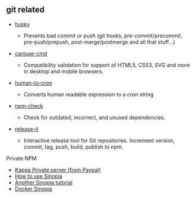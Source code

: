 ## git related

* [husky](https://www.npmjs.com/package/husky) 
  * Prevents bad commit or push (git hooks, pre-commit/precommit, pre-push/prepush, post-merge/postmerge and all that stuff...)
* [caniuse-cmd](https://www.npmjs.com/package/caniuse)
  * Compatibility validation for support of HTML5, CSS3, SVG and more in desktop and mobile browsers.
* [human-to-cron](https://www.npmjs.com/package/human-to-cron)
  * Converts human readable expression to a cron string
* [npm-check](https://www.npmjs.com/package/npm-check)
  * Check for outdated, incorrect, and unused dependencies.

* [release-it](http://webpro.github.io/release-it/)
  * Interactive release tool for Git repositories. Increment version, commit, tag, push, build, publish to npm. 



Private NPM

* [Kappa Private server (from Paypal)](https://github.com/krakenjs/kappa)
* [How to use Sinopia](https://blog.dylants.com/2014/05/10/creating-a-private-npm-registry-with-sinopia/)
* [Another Sinopia tutorial](http://maxgfeller.com/blog/2014/02/26/your-own-private-npm-repository-with-sinopia/)
* [Docker Sinopia](https://github.com/keyvanfatehi/docker-sinopia)
<!--stackedit_data:
eyJoaXN0b3J5IjpbNjkwNDgyNTc5XX0=
-->